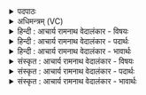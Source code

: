 <details><summary>पदपाठः</summary>

वि। स्रु꣣त꣡यः꣢। य꣡था꣢꣯। प꣣थः꣢। इ꣡न्द्र꣢꣯। त्वत्। य꣣न्तु। रात꣡यः꣢। १७७०।
</details>

<details><summary>अधिमन्त्रम् (VC)</summary>

- इन्द्रः
- नृमेधो वामदेवो वा
- द्विपदा गायत्री
- षड्जः
</details>

<details><summary>हिन्दी : आचार्य रामनाथ वेदालंकार - विषयः</summary>

तृतीय ऋचा पूर्वार्चिक में ४५३ क्रमाङ्क पर परमात्मा,जीवात्मा और राजा को सम्बोधन की गयी थी। यहाँ परमेश्वर और आचार्य को कहते हैं।
</details>

<details><summary>हिन्दी : आचार्य रामनाथ वेदालंकार - पदार्थः</summary>

पदार्थान्वयभाषाः -  (यथा) जिस प्रकार (पथः) राजमार्ग से (सुतयः) छोटे-छोटे मार्ग विविध दिशाओं में जाते हैं, उसी प्रकार हे (इन्द्र) जगदीश्वर वा आचार्य ! (त्वत्) आपके पास से (रातयः) ऐश्वर्यों के दान वा विद्या-दान (वियन्तु) विविध लोगों के पास जाएँ ॥३॥ यहाँ उपमालङ्कार है ॥३॥
</details>

<details><summary>हिन्दी : आचार्य रामनाथ वेदालंकार - भावार्थः</summary>

भावार्थभाषाः -  जैसे राजमार्ग से विविध छोटे-छोटे मार्ग निकल कर पथिकों का उपकार करते हैं,वैसे ही परमेश्वर और आचार्य से दिव्य गुण-कर्म और विविध विद्याएँ निकल कर उपासकों वा शिष्यों को उपकृत करें ॥३॥
</details>

<details><summary>संस्कृत : आचार्य रामनाथ वेदालंकार - विषयः</summary>

तृतीया ऋक् पूर्वार्चिके ४५३ क्रमाङ्के परमात्मानं जीवात्मानं राजानं च सम्बोधिता। अत्र परमेश्वर आचार्यश्चोच्यते।
</details>

<details><summary>संस्कृत : आचार्य रामनाथ वेदालंकार - पदार्थः</summary>

पदार्थान्वयभाषाः -  (यथा) येन प्रकारेण (पथः२) राजमार्गात् (स्रुतयः) लघुमार्गाः वियन्ति विभिन्नासु दिक्षु गच्छन्ति तद्वत्, हे (इन्द्र) जगदीश्वर आचार्य वा ! (त्वत्) त्वत्सकाशात्, (रातयः) ऐश्वर्यदानानि विद्यादानानि (च वियन्तु) विविधं गच्छन्तु ॥३॥ अत्रोपमालङ्कारः ॥३॥
</details>

<details><summary>संस्कृत : आचार्य रामनाथ वेदालंकार - भावार्थः</summary>

भावार्थभाषाः -  यथा राजमार्गादन्ये विविधा लघुमार्गा निःसृत्य पथिकानुपकुर्वन्ति तथैव परमेश्वरादाचार्याच्च दिव्यगुणकर्माणि विविधा विद्याश्च निःसृत्योपासकान् शिष्यांश्चोपकुर्वन्तु ॥३॥
</details>